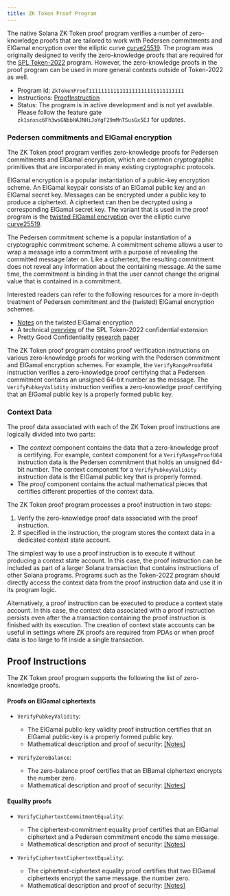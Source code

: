 ```yaml
---
title: ZK Token Proof Program
---
```


The native Solana ZK Token proof program verifies a number of zero-knowledge
proofs that are tailored to work with Pedersen commitments and ElGamal
encryption over the elliptic curve
[curve25519](https://www.rfc-editor.org/rfc/rfc7748#section-4.1). The program
was originally designed to verify the zero-knowledge proofs that are required
for the [SPL Token-2022](https://spl.solana.com/token-2022) program. However,
the zero-knowledge proofs in the proof program can be used in more general
contexts outside of Token-2022 as well.

- Program id: `ZkTokenProof1111111111111111111111111111111`
- Instructions:
  [ProofInstruction](https://github.com/solana-labs/solana/blob/master/zk-token-sdk/src/zk_token_proof_instruction.rs)
- Status: The program is in active development and is not yet available. Please
  follow the feature gate `zk1snxsc6Fh3wsGNbbHAJNHiJoYgF29mMnTSusGx5EJ` for
  updates.

### Pedersen commitments and ElGamal encryption

The ZK Token proof program verifies zero-knowledge proofs for Pedersen
commitments and ElGamal encryption, which are common cryptographic primitives
that are incorporated in many existing cryptographic protocols.

ElGamal encryption is a popular instantiation of a public-key encryption scheme.
An ElGamal keypair consists of an ElGamal public key and an ElGamal secret key.
Messages can be encrypted under a public key to produce a ciphertext. A
ciphertext can then be decrypted using a corresponding ElGamal secret key. The
variant that is used in the proof program is the
[twisted ElGamal encryption](https://eprint.iacr.org/2019/319) over the elliptic
curve [curve25519](https://www.rfc-editor.org/rfc/rfc7748#section-4.1).

The Pedersen commitment scheme is a popular instantiation of a cryptographic
commitment scheme. A commitment scheme allows a user to wrap a message into a
commitment with a purpose of revealing the committed message later on. Like a
ciphertext, the resulting commitment does not reveal any information about the
containing message. At the same time, the commitment is binding in that the user
cannot change the original value that is contained in a commitment.

Interested readers can refer to the following resources for a more in-depth
treatment of Pedersen commitment and the (twisted) ElGamal encryption schemes.

- [Notes](./zk-docs/twisted_elgamal.pdf) on the twisted ElGamal encryption
- A technical
  [overview](https://github.com/solana-labs/solana-program-library/blob/master/token/zk-token-protocol-paper/part1.pdf)
  of the SPL Token-2022 confidential extension
- Pretty Good Confidentiality [research paper](https://eprint.iacr.org/2019/319)

The ZK Token proof program contains proof verification instructions on various
zero-knowledge proofs for working with the Pedersen commitment and ElGamal
encryption schemes. For example, the `VerifyRangeProofU64` instruction verifies
a zero-knowledge proof certifying that a Pedersen commitment contains an
unsigned 64-bit number as the message. The `VerifyPubkeyValidity` instruction
verifies a zero-knowledge proof certifying that an ElGamal public key is a
properly formed public key.

### Context Data

The proof data associated with each of the ZK Token proof instructions are
logically divided into two parts:

- The <em>context</em> component contains the data that a zero-knowledge proof
  is certifying. For example, context component for a `VerifyRangeProofU64`
  instruction data is the Pedersen commitment that holds an unsigned 64-bit
  number. The context component for a `VerifyPubkeyValidity` instruction data is
  the ElGamal public key that is properly formed.
- The <em>proof</em> component contains the actual mathematical pieces that
  certifies different properties of the context data.

The ZK Token proof program processes a proof instruction in two steps:

1. Verify the zero-knowledge proof data associated with the proof instruction.
2. If specified in the instruction, the program stores the context data in a
   dedicated context state account.

The simplest way to use a proof instruction is to execute it without producing a
context state account. In this case, the proof instruction can be included as
part of a larger Solana transaction that contains instructions of other Solana
programs. Programs such as the Token-2022 program should directly access the
context data from the proof instruction data and use it in its program logic.

Alternatively, a proof instruction can be executed to produce a context state
account. In this case, the context data associated with a proof instruction
persists even after the a transaction containing the proof instruction is
finished with its execution. The creation of context state accounts can be
useful in settings where ZK proofs are required from PDAs or when proof data is
too large to fit inside a single transaction.

## Proof Instructions

The ZK Token proof program supports the following the list of zero-knowledge
proofs.

#### Proofs on ElGamal ciphertexts

- `VerifyPubkeyValidity`:

  - The ElGamal public-key validity proof instruction certifies that an ElGamal
    public-key is a properly formed public key.
  - Mathematical description and proof of security:
    [[Notes]](./zk-docs/pubkey_proof.pdf)

- `VerifyZeroBalance`:

  - The zero-balance proof certifies that an ElBamal ciphertext encrypts the
    number zero.
  - Mathematical description and proof of security:
    [[Notes]](./zk-docs/zero_proof.pdf)

#### Equality proofs

- `VerifyCiphertextCommitmentEquality`:

  - The ciphertext-commitment equality proof certifies that an ElGamal
    ciphertext and a Pedersen commitment encode the same message.
  - Mathematical description and proof of security:
    [[Notes]](./zk-docs/ciphertext_commitment_equality.pdf)

- `VerifyCiphertextCiphertextEquality`:

  - The ciphertext-ciphertext equality proof certifies that two ElGamal
    ciphertexts encrypt the same message. the number zero.
  - Mathematical description and proof of security:
    [[Notes]](./zk-docs/ciphertext_ciphertext_equality.pdf)
